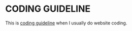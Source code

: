 # CODING GUIDELINE

This is [coding guideline](http://aurized-studio.jp/coding-guideline/) when I usually do website coding.

